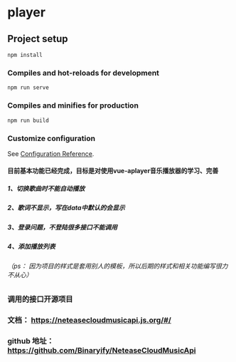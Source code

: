 # player

## Project setup
```
npm install
```

### Compiles and hot-reloads for development
```
npm run serve
```

### Compiles and minifies for production
```
npm run build
```

### Customize configuration
See [Configuration Reference](https://cli.vuejs.org/config/).

#### 目前基本功能已经完成，目标是对使用vue-aplayer音乐播放器的学习、完善
##### 1、切换歌曲时不能自动播放
##### 2、歌词不显示，写在data中默认的会显示
##### 3、登录问题，不登陆很多接口不能调用
##### 4、添加播放列表
###### （ps： 因为项目的样式是套用别人的模板，所以后期的样式和相关功能编写很力不从心）


### 调用的接口开源项目
### 文档： https://neteasecloudmusicapi.js.org/#/
### github 地址：  https://github.com/Binaryify/NeteaseCloudMusicApi